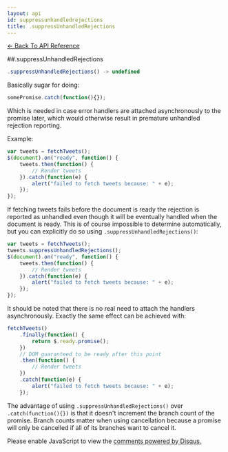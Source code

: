 ```yaml
---
layout: api
id: suppressunhandledrejections
title: .suppressUnhandledRejections
---
```



[← Back To API Reference](/docs/api-reference.html)
<div class="api-code-section"><markdown>
##.suppressUnhandledRejections

```js
.suppressUnhandledRejections() -> undefined
```

Basically sugar for doing:

```js
somePromise.catch(function(){});
```

Which is needed in case error handlers are attached asynchronously to the promise later, which would otherwise result in premature unhandled rejection reporting.

Example:

```js
var tweets = fetchTweets();
$(document).on("ready", function() {
    tweets.then(function() {
        // Render tweets
    }).catch(function(e) {
        alert("failed to fetch tweets because: " + e);
    });
});
```

If fetching tweets fails before the document is ready the rejection is reported as unhandled even though it will be eventually handled when the document is ready. This is of course impossible to determine automatically, but you can explicitly do so using `.suppressUnhandledRejections()`:

```js
var tweets = fetchTweets();
tweets.suppressUnhandledRejections();
$(document).on("ready", function() {
    tweets.then(function() {
        // Render tweets
    }).catch(function(e) {
        alert("failed to fetch tweets because: " + e);
    });
});
```

It should be noted that there is no real need to attach the handlers asynchronously. Exactly the same effect can be achieved with:

```js
fetchTweets()
    .finally(function() {
        return $.ready.promise();
    })
    // DOM guaranteed to be ready after this point
    .then(function() {
        // Render tweets
    })
    .catch(function(e) {
        alert("failed to fetch tweets because: " + e);
    });
```

The advantage of using `.suppressUnhandledRejections()` over `.catch(function(){})` is that it doesn't increment the branch count of the promise. Branch counts matter when using cancellation because a promise will only be cancelled if all of its branches want to cancel it.
</markdown></div>

<div id="disqus_thread"></div>
<script type="text/javascript">
    var disqus_shortname = "bluebirdjs";
    var disqus_identifier = "disqus-id-suppressunhandledrejections";
    
    (function() {
        var dsq = document.createElement("script"); dsq.type = "text/javascript"; dsq.async = true;
        dsq.src = "//" + disqus_shortname + ".disqus.com/embed.js";
        (document.getElementsByTagName("head")[0] || document.getElementsByTagName("body")[0]).appendChild(dsq);
    })();
</script>
<noscript>Please enable JavaScript to view the <a href="https://disqus.com/?ref_noscript" rel="nofollow">comments powered by Disqus.</a></noscript>